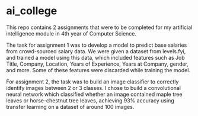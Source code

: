 # ai_college
This repo contains 2 assignments that were to be completed for my artificial intelligence module in 4th year of Computer Science.

The task for assignment 1 was to develop a model to predict base salaries from crowd-sourced salary data. We were given a dataset from levels.fyi, and trained a model using this data, which included features such as Job Title, Company, Location, Years of Experience, Years at Company, gender, and more. Some of these features were discarded while training the model.

For assignment 2, the task was to build an image classifier to correctly identify images between 2 or 3 classes.
I chose to build a convolutional neural network which classified whether an image contained maple tree leaves or horse-chestnut tree leaves, achieving 93% accuracy using transfer learning on a dataset of around 100 images.
